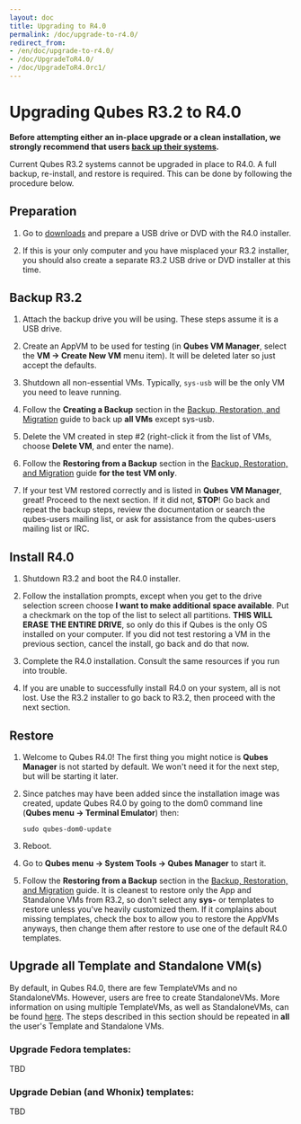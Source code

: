 ```yaml
---
layout: doc
title: Upgrading to R4.0
permalink: /doc/upgrade-to-r4.0/
redirect_from:
- /en/doc/upgrade-to-r4.0/
- /doc/UpgradeToR4.0/
- /doc/UpgradeToR4.0rc1/
---
```


Upgrading Qubes R3.2 to R4.0
======================================

**Before attempting either an in-place upgrade or a clean installation, we
strongly recommend that users [back up their systems](/doc/backup-restore/).**

Current Qubes R3.2 systems cannot be upgraded in place to R4.0. A full backup,
re-install, and restore is required. This can be done by following the procedure below.

Preparation
--------------

1.  Go to [downloads](/downloads/) and prepare a USB drive or DVD with the R4.0 installer.

2.  If this is your only computer and you have misplaced your R3.2 installer, you should also create a separate R3.2 USB drive or DVD installer at this time.

Backup R3.2
--------------

1.  Attach the backup drive you will be using. These steps assume it is a USB drive.

2.  Create an AppVM to be used for testing (in **Qubes VM Manager**, select the **VM -> Create New VM** menu item). It will be deleted later so just accept the defaults.

3.  Shutdown all non-essential VMs. Typically, `sys-usb` will be the only VM you need to leave running.

4.  Follow the **Creating a Backup** section in the [Backup, Restoration, and Migration](/doc/backup-restore) guide to back up **all VMs** except sys-usb. 

5.  Delete the VM created in step #2 (right-click it from the list of VMs, choose **Delete VM**, and enter the name).

6.  Follow the **Restoring from a Backup** section in the [Backup, Restoration, and Migration](/doc/backup-restore) guide **for the test VM only**.

7.  If your test VM restored correctly and is listed in **Qubes VM Manager**, great! Proceed to the next section. If it did not, **STOP**! Go back and repeat the backup steps, review the documentation or search the qubes-users mailing list, or ask for assistance from the qubes-users mailing list or IRC.

Install R4.0
--------------

1.  Shutdown R3.2 and boot the R4.0 installer.

2.  Follow the installation prompts, except when you get to the drive selection screen choose **I want to make additional space available**. Put a checkmark on the top of the list to select all partitions. **THIS WILL ERASE THE ENTIRE DRIVE**, so only do this if Qubes is the only OS installed on your computer. If you did not test restoring a VM in the previous section, cancel the install, go back and do that now. 

3.  Complete the R4.0 installation. Consult the same resources if you run into trouble.

4.  If you are unable to successfully install R4.0 on your system, all is not lost. Use the R3.2 installer to go back to R3.2, then proceed with the next section.

Restore
--------------

1.  Welcome to Qubes R4.0! The first thing you might notice is **Qubes Manager** is not started by default. We won't need it for the next step, but will be starting it later.

2.  Since patches may have been added since the installation image was created, update Qubes R4.0 by going to the dom0 command line (**Qubes menu -> Terminal Emulator**) then:

        sudo qubes-dom0-update

3.  Reboot.

4.  Go to **Qubes menu -> System Tools -> Qubes Manager** to start it.

5.  Follow the **Restoring from a Backup** section in the [Backup, Restoration, and Migration](/doc/backup-restore) guide. It is cleanest to restore only the App and Standalone VMs from R3.2, so don't select any **sys-** or templates to restore unless you've heavily customized them. If it complains about missing templates, check the box to allow you to restore the AppVMs anyways, then change them after restore to use one of the default R4.0 templates.

Upgrade all Template and Standalone VM(s)
-----------------------------------------

By default, in Qubes R4.0, there are few TemplateVMs and no StandaloneVMs.
However, users are free to create StandaloneVMs. More information on using
multiple TemplateVMs, as well as StandaloneVMs, can be found
[here](/doc/software-update-vm/). The steps described in this section should be
repeated in **all** the user's Template and Standalone VMs.

### Upgrade Fedora templates: ###

TBD

### Upgrade Debian (and Whonix) templates: ###

TBD

